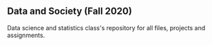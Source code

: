 ## Data and Society (Fall 2020)
Data science and statistics class's repository for all files, projects and assignments.
